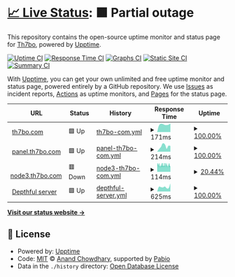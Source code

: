 # [📈 Live Status](https://status.th7bo.com): <!--live status--> **🟧 Partial outage**

This repository contains the open-source uptime monitor and status page for [Th7bo](https://status.th7bo.com), powered by [Upptime](https://github.com/upptime/upptime).

[![Uptime CI](https://github.com/Th7bo/Depthful_Uptime/workflows/Uptime%20CI/badge.svg)](https://github.com/Th7bo/Depthful_Uptime/actions?query=workflow%3A%22Uptime+CI%22)
[![Response Time CI](https://github.com/Th7bo/Depthful_Uptime/workflows/Response%20Time%20CI/badge.svg)](https://github.com/Th7bo/Depthful_Uptime/actions?query=workflow%3A%22Response+Time+CI%22)
[![Graphs CI](https://github.com/Th7bo/Depthful_Uptime/workflows/Graphs%20CI/badge.svg)](https://github.com/Th7bo/Depthful_Uptime/actions?query=workflow%3A%22Graphs+CI%22)
[![Static Site CI](https://github.com/Th7bo/Depthful_Uptime/workflows/Static%20Site%20CI/badge.svg)](https://github.com/Th7bo/Depthful_Uptime/actions?query=workflow%3A%22Static+Site+CI%22)
[![Summary CI](https://github.com/Th7bo/Depthful_Uptime/workflows/Summary%20CI/badge.svg)](https://github.com/Th7bo/Depthful_Uptime/actions?query=workflow%3A%22Summary+CI%22)

With [Upptime](https://upptime.js.org), you can get your own unlimited and free uptime monitor and status page, powered entirely by a GitHub repository. We use [Issues](https://github.com/Th7bo/Depthful_Uptime/issues) as incident reports, [Actions](https://github.com/Th7bo/Depthful_Uptime/actions) as uptime monitors, and [Pages](https://status.th7bo.com) for the status page.

<!--start: status pages-->
<!-- This summary is generated by Upptime (https://github.com/upptime/upptime) -->
<!-- Do not edit this manually, your changes will be overwritten -->
<!-- prettier-ignore -->
| URL | Status | History | Response Time | Uptime |
| --- | ------ | ------- | ------------- | ------ |
| <img alt="" src="https://icons.duckduckgo.com/ip3/www.th7bo.com.ico" height="13"> [th7bo.com](https://www.th7bo.com) | 🟩 Up | [th7bo-com.yml](https://github.com/Th7bo/Depthful_Uptime/commits/HEAD/history/th7bo-com.yml) | <details><summary><img alt="Response time graph" src="./graphs/th7bo-com/response-time-week.png" height="20"> 171ms</summary><br><a href="https://status.th7bo.com/history/th7bo-com"><img alt="Response time 178" src="https://img.shields.io/endpoint?url=https%3A%2F%2Fraw.githubusercontent.com%2FTh7bo%2FDepthful_Uptime%2FHEAD%2Fapi%2Fth7bo-com%2Fresponse-time.json"></a><br><a href="https://status.th7bo.com/history/th7bo-com"><img alt="24-hour response time 196" src="https://img.shields.io/endpoint?url=https%3A%2F%2Fraw.githubusercontent.com%2FTh7bo%2FDepthful_Uptime%2FHEAD%2Fapi%2Fth7bo-com%2Fresponse-time-day.json"></a><br><a href="https://status.th7bo.com/history/th7bo-com"><img alt="7-day response time 171" src="https://img.shields.io/endpoint?url=https%3A%2F%2Fraw.githubusercontent.com%2FTh7bo%2FDepthful_Uptime%2FHEAD%2Fapi%2Fth7bo-com%2Fresponse-time-week.json"></a><br><a href="https://status.th7bo.com/history/th7bo-com"><img alt="30-day response time 163" src="https://img.shields.io/endpoint?url=https%3A%2F%2Fraw.githubusercontent.com%2FTh7bo%2FDepthful_Uptime%2FHEAD%2Fapi%2Fth7bo-com%2Fresponse-time-month.json"></a><br><a href="https://status.th7bo.com/history/th7bo-com"><img alt="1-year response time 178" src="https://img.shields.io/endpoint?url=https%3A%2F%2Fraw.githubusercontent.com%2FTh7bo%2FDepthful_Uptime%2FHEAD%2Fapi%2Fth7bo-com%2Fresponse-time-year.json"></a></details> | <details><summary><a href="https://status.th7bo.com/history/th7bo-com">100.00%</a></summary><a href="https://status.th7bo.com/history/th7bo-com"><img alt="All-time uptime 99.98%" src="https://img.shields.io/endpoint?url=https%3A%2F%2Fraw.githubusercontent.com%2FTh7bo%2FDepthful_Uptime%2FHEAD%2Fapi%2Fth7bo-com%2Fuptime.json"></a><br><a href="https://status.th7bo.com/history/th7bo-com"><img alt="24-hour uptime 100.00%" src="https://img.shields.io/endpoint?url=https%3A%2F%2Fraw.githubusercontent.com%2FTh7bo%2FDepthful_Uptime%2FHEAD%2Fapi%2Fth7bo-com%2Fuptime-day.json"></a><br><a href="https://status.th7bo.com/history/th7bo-com"><img alt="7-day uptime 100.00%" src="https://img.shields.io/endpoint?url=https%3A%2F%2Fraw.githubusercontent.com%2FTh7bo%2FDepthful_Uptime%2FHEAD%2Fapi%2Fth7bo-com%2Fuptime-week.json"></a><br><a href="https://status.th7bo.com/history/th7bo-com"><img alt="30-day uptime 100.00%" src="https://img.shields.io/endpoint?url=https%3A%2F%2Fraw.githubusercontent.com%2FTh7bo%2FDepthful_Uptime%2FHEAD%2Fapi%2Fth7bo-com%2Fuptime-month.json"></a><br><a href="https://status.th7bo.com/history/th7bo-com"><img alt="1-year uptime 99.98%" src="https://img.shields.io/endpoint?url=https%3A%2F%2Fraw.githubusercontent.com%2FTh7bo%2FDepthful_Uptime%2FHEAD%2Fapi%2Fth7bo-com%2Fuptime-year.json"></a></details>
| <img alt="" src="https://icons.duckduckgo.com/ip3/panel.th7bo.com.ico" height="13"> [panel.th7bo.com](https://panel.th7bo.com) | 🟩 Up | [panel-th7bo-com.yml](https://github.com/Th7bo/Depthful_Uptime/commits/HEAD/history/panel-th7bo-com.yml) | <details><summary><img alt="Response time graph" src="./graphs/panel-th7bo-com/response-time-week.png" height="20"> 214ms</summary><br><a href="https://status.th7bo.com/history/panel-th7bo-com"><img alt="Response time 235" src="https://img.shields.io/endpoint?url=https%3A%2F%2Fraw.githubusercontent.com%2FTh7bo%2FDepthful_Uptime%2FHEAD%2Fapi%2Fpanel-th7bo-com%2Fresponse-time.json"></a><br><a href="https://status.th7bo.com/history/panel-th7bo-com"><img alt="24-hour response time 229" src="https://img.shields.io/endpoint?url=https%3A%2F%2Fraw.githubusercontent.com%2FTh7bo%2FDepthful_Uptime%2FHEAD%2Fapi%2Fpanel-th7bo-com%2Fresponse-time-day.json"></a><br><a href="https://status.th7bo.com/history/panel-th7bo-com"><img alt="7-day response time 214" src="https://img.shields.io/endpoint?url=https%3A%2F%2Fraw.githubusercontent.com%2FTh7bo%2FDepthful_Uptime%2FHEAD%2Fapi%2Fpanel-th7bo-com%2Fresponse-time-week.json"></a><br><a href="https://status.th7bo.com/history/panel-th7bo-com"><img alt="30-day response time 212" src="https://img.shields.io/endpoint?url=https%3A%2F%2Fraw.githubusercontent.com%2FTh7bo%2FDepthful_Uptime%2FHEAD%2Fapi%2Fpanel-th7bo-com%2Fresponse-time-month.json"></a><br><a href="https://status.th7bo.com/history/panel-th7bo-com"><img alt="1-year response time 235" src="https://img.shields.io/endpoint?url=https%3A%2F%2Fraw.githubusercontent.com%2FTh7bo%2FDepthful_Uptime%2FHEAD%2Fapi%2Fpanel-th7bo-com%2Fresponse-time-year.json"></a></details> | <details><summary><a href="https://status.th7bo.com/history/panel-th7bo-com">100.00%</a></summary><a href="https://status.th7bo.com/history/panel-th7bo-com"><img alt="All-time uptime 99.40%" src="https://img.shields.io/endpoint?url=https%3A%2F%2Fraw.githubusercontent.com%2FTh7bo%2FDepthful_Uptime%2FHEAD%2Fapi%2Fpanel-th7bo-com%2Fuptime.json"></a><br><a href="https://status.th7bo.com/history/panel-th7bo-com"><img alt="24-hour uptime 100.00%" src="https://img.shields.io/endpoint?url=https%3A%2F%2Fraw.githubusercontent.com%2FTh7bo%2FDepthful_Uptime%2FHEAD%2Fapi%2Fpanel-th7bo-com%2Fuptime-day.json"></a><br><a href="https://status.th7bo.com/history/panel-th7bo-com"><img alt="7-day uptime 100.00%" src="https://img.shields.io/endpoint?url=https%3A%2F%2Fraw.githubusercontent.com%2FTh7bo%2FDepthful_Uptime%2FHEAD%2Fapi%2Fpanel-th7bo-com%2Fuptime-week.json"></a><br><a href="https://status.th7bo.com/history/panel-th7bo-com"><img alt="30-day uptime 100.00%" src="https://img.shields.io/endpoint?url=https%3A%2F%2Fraw.githubusercontent.com%2FTh7bo%2FDepthful_Uptime%2FHEAD%2Fapi%2Fpanel-th7bo-com%2Fuptime-month.json"></a><br><a href="https://status.th7bo.com/history/panel-th7bo-com"><img alt="1-year uptime 99.40%" src="https://img.shields.io/endpoint?url=https%3A%2F%2Fraw.githubusercontent.com%2FTh7bo%2FDepthful_Uptime%2FHEAD%2Fapi%2Fpanel-th7bo-com%2Fuptime-year.json"></a></details>
| <img alt="" src="https://icons.duckduckgo.com/ip3/null.ico" height="13"> [node3.th7bo.com](node3.th7bo.com) | 🟥 Down | [node3-th7bo-com.yml](https://github.com/Th7bo/Depthful_Uptime/commits/HEAD/history/node3-th7bo-com.yml) | <details><summary><img alt="Response time graph" src="./graphs/node3-th7bo-com/response-time-week.png" height="20"> 114ms</summary><br><a href="https://status.th7bo.com/history/node3-th7bo-com"><img alt="Response time 114" src="https://img.shields.io/endpoint?url=https%3A%2F%2Fraw.githubusercontent.com%2FTh7bo%2FDepthful_Uptime%2FHEAD%2Fapi%2Fnode3-th7bo-com%2Fresponse-time.json"></a><br><a href="https://status.th7bo.com/history/node3-th7bo-com"><img alt="24-hour response time 114" src="https://img.shields.io/endpoint?url=https%3A%2F%2Fraw.githubusercontent.com%2FTh7bo%2FDepthful_Uptime%2FHEAD%2Fapi%2Fnode3-th7bo-com%2Fresponse-time-day.json"></a><br><a href="https://status.th7bo.com/history/node3-th7bo-com"><img alt="7-day response time 114" src="https://img.shields.io/endpoint?url=https%3A%2F%2Fraw.githubusercontent.com%2FTh7bo%2FDepthful_Uptime%2FHEAD%2Fapi%2Fnode3-th7bo-com%2Fresponse-time-week.json"></a><br><a href="https://status.th7bo.com/history/node3-th7bo-com"><img alt="30-day response time 115" src="https://img.shields.io/endpoint?url=https%3A%2F%2Fraw.githubusercontent.com%2FTh7bo%2FDepthful_Uptime%2FHEAD%2Fapi%2Fnode3-th7bo-com%2Fresponse-time-month.json"></a><br><a href="https://status.th7bo.com/history/node3-th7bo-com"><img alt="1-year response time 114" src="https://img.shields.io/endpoint?url=https%3A%2F%2Fraw.githubusercontent.com%2FTh7bo%2FDepthful_Uptime%2FHEAD%2Fapi%2Fnode3-th7bo-com%2Fresponse-time-year.json"></a></details> | <details><summary><a href="https://status.th7bo.com/history/node3-th7bo-com">20.44%</a></summary><a href="https://status.th7bo.com/history/node3-th7bo-com"><img alt="All-time uptime 92.94%" src="https://img.shields.io/endpoint?url=https%3A%2F%2Fraw.githubusercontent.com%2FTh7bo%2FDepthful_Uptime%2FHEAD%2Fapi%2Fnode3-th7bo-com%2Fuptime.json"></a><br><a href="https://status.th7bo.com/history/node3-th7bo-com"><img alt="24-hour uptime 12.55%" src="https://img.shields.io/endpoint?url=https%3A%2F%2Fraw.githubusercontent.com%2FTh7bo%2FDepthful_Uptime%2FHEAD%2Fapi%2Fnode3-th7bo-com%2Fuptime-day.json"></a><br><a href="https://status.th7bo.com/history/node3-th7bo-com"><img alt="7-day uptime 20.44%" src="https://img.shields.io/endpoint?url=https%3A%2F%2Fraw.githubusercontent.com%2FTh7bo%2FDepthful_Uptime%2FHEAD%2Fapi%2Fnode3-th7bo-com%2Fuptime-week.json"></a><br><a href="https://status.th7bo.com/history/node3-th7bo-com"><img alt="30-day uptime 81.69%" src="https://img.shields.io/endpoint?url=https%3A%2F%2Fraw.githubusercontent.com%2FTh7bo%2FDepthful_Uptime%2FHEAD%2Fapi%2Fnode3-th7bo-com%2Fuptime-month.json"></a><br><a href="https://status.th7bo.com/history/node3-th7bo-com"><img alt="1-year uptime 92.94%" src="https://img.shields.io/endpoint?url=https%3A%2F%2Fraw.githubusercontent.com%2FTh7bo%2FDepthful_Uptime%2FHEAD%2Fapi%2Fnode3-th7bo-com%2Fuptime-year.json"></a></details>
| <img alt="" src="https://icons.duckduckgo.com/ip3/api.mcsrvstat.us.ico" height="13"> [Depthful server](https://api.mcsrvstat.us/3/play.th7bo.com) | 🟩 Up | [depthful-server.yml](https://github.com/Th7bo/Depthful_Uptime/commits/HEAD/history/depthful-server.yml) | <details><summary><img alt="Response time graph" src="./graphs/depthful-server/response-time-week.png" height="20"> 625ms</summary><br><a href="https://status.th7bo.com/history/depthful-server"><img alt="Response time 786" src="https://img.shields.io/endpoint?url=https%3A%2F%2Fraw.githubusercontent.com%2FTh7bo%2FDepthful_Uptime%2FHEAD%2Fapi%2Fdepthful-server%2Fresponse-time.json"></a><br><a href="https://status.th7bo.com/history/depthful-server"><img alt="24-hour response time 1079" src="https://img.shields.io/endpoint?url=https%3A%2F%2Fraw.githubusercontent.com%2FTh7bo%2FDepthful_Uptime%2FHEAD%2Fapi%2Fdepthful-server%2Fresponse-time-day.json"></a><br><a href="https://status.th7bo.com/history/depthful-server"><img alt="7-day response time 625" src="https://img.shields.io/endpoint?url=https%3A%2F%2Fraw.githubusercontent.com%2FTh7bo%2FDepthful_Uptime%2FHEAD%2Fapi%2Fdepthful-server%2Fresponse-time-week.json"></a><br><a href="https://status.th7bo.com/history/depthful-server"><img alt="30-day response time 628" src="https://img.shields.io/endpoint?url=https%3A%2F%2Fraw.githubusercontent.com%2FTh7bo%2FDepthful_Uptime%2FHEAD%2Fapi%2Fdepthful-server%2Fresponse-time-month.json"></a><br><a href="https://status.th7bo.com/history/depthful-server"><img alt="1-year response time 786" src="https://img.shields.io/endpoint?url=https%3A%2F%2Fraw.githubusercontent.com%2FTh7bo%2FDepthful_Uptime%2FHEAD%2Fapi%2Fdepthful-server%2Fresponse-time-year.json"></a></details> | <details><summary><a href="https://status.th7bo.com/history/depthful-server">100.00%</a></summary><a href="https://status.th7bo.com/history/depthful-server"><img alt="All-time uptime 100.00%" src="https://img.shields.io/endpoint?url=https%3A%2F%2Fraw.githubusercontent.com%2FTh7bo%2FDepthful_Uptime%2FHEAD%2Fapi%2Fdepthful-server%2Fuptime.json"></a><br><a href="https://status.th7bo.com/history/depthful-server"><img alt="24-hour uptime 100.00%" src="https://img.shields.io/endpoint?url=https%3A%2F%2Fraw.githubusercontent.com%2FTh7bo%2FDepthful_Uptime%2FHEAD%2Fapi%2Fdepthful-server%2Fuptime-day.json"></a><br><a href="https://status.th7bo.com/history/depthful-server"><img alt="7-day uptime 100.00%" src="https://img.shields.io/endpoint?url=https%3A%2F%2Fraw.githubusercontent.com%2FTh7bo%2FDepthful_Uptime%2FHEAD%2Fapi%2Fdepthful-server%2Fuptime-week.json"></a><br><a href="https://status.th7bo.com/history/depthful-server"><img alt="30-day uptime 100.00%" src="https://img.shields.io/endpoint?url=https%3A%2F%2Fraw.githubusercontent.com%2FTh7bo%2FDepthful_Uptime%2FHEAD%2Fapi%2Fdepthful-server%2Fuptime-month.json"></a><br><a href="https://status.th7bo.com/history/depthful-server"><img alt="1-year uptime 100.00%" src="https://img.shields.io/endpoint?url=https%3A%2F%2Fraw.githubusercontent.com%2FTh7bo%2FDepthful_Uptime%2FHEAD%2Fapi%2Fdepthful-server%2Fuptime-year.json"></a></details>

<!--end: status pages-->

[**Visit our status website →**](https://status.th7bo.com)

## 📄 License

- Powered by: [Upptime](https://github.com/upptime/upptime)
- Code: [MIT](./LICENSE) © [Anand Chowdhary](https://anandchowdhary.com), supported by [Pabio](https://pabio.com)
- Data in the `./history` directory: [Open Database License](https://opendatacommons.org/licenses/odbl/1-0/)
